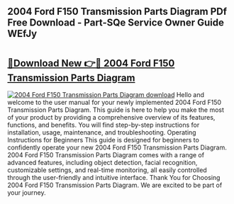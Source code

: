 ## 2004 Ford F150 Transmission Parts Diagram PDf Free Download - Part-SQe Service Owner Guide WEfJy

# <h2><a href="http://dfs0x4.blite.top/?on=2004+Ford+F150+Transmission+Parts+Diagram">🔗Download New 👉🔴 2004 Ford F150 Transmission Parts Diagram</a></h2>

[![2004 Ford F150 Transmission Parts Diagram download](https://i.imgur.com/lujVjoI.png)](http://dfs0x4.blite.top/?on=2004+Ford+F150+Transmission+Parts+Diagram)
Hello and welcome to the user manual for your newly implemented 2004 Ford F150 Transmission Parts Diagram. This guide is here to help you make the most of your product by providing a comprehensive overview of its features, functions, and benefits. You will find step-by-step instructions for installation, usage, maintenance, and troubleshooting. Operating Instructions for Beginners This guide is designed for beginners to confidently operate your new 2004 Ford F150 Transmission Parts Diagram. 2004 Ford F150 Transmission Parts Diagram comes with a range of advanced features, including object detection, facial recognition, customizable settings, and real-time monitoring, all easily controlled through the user-friendly and intuitive interface. Thank You for Choosing 2004 Ford F150 Transmission Parts Diagram. We are excited to be part of your journey.
